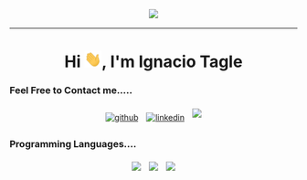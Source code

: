 <p align="center">
  <img src="https://github.com/thompsonemerson/thompsonemerson/raw/master/cover-thompson.png" height="200"/>
</p>
<hr>
<h1 align="center">Hi <img src="https://raw.githubusercontent.com/ABSphreak/ABSphreak/master/gifs/Hi.gif" width="30px">, I'm Ignacio Tagle</h1>
<p align="center">

</p>
</p>

<p align="center">
</p>

### Feel Free to Contact me.....

<p align="center">
	<a href="https://github.com/Cba-bit"><img alt="github" width="10%" style="padding:5px" src="https://img.icons8.com/clouds/100/000000/github.png"/></a>
	<a href="https://www.linkedin.com/in/ignacio-tagle/"><img alt="linkedin" width="10%" style="padding:5px" src="https://img.icons8.com/clouds/100/000000/linkedin.png"/></a>
    <a href="mailto: ignaciotagle26@gmail.com"><img width="10%" style="padding:5px" src="https://img.icons8.com/clouds/344/gmail.png"/></a>
</p>

### Programming Languages....

<p align="center">
	<img width="10%" style="padding:5px" src="https://img.icons8.com/color/144/000000/javascript.png"/>
	<img width="10%" style="padding:5px" src="https://img.icons8.com/plasticine/344/react.png"/>
	<img width="10%" style="padding:5px" src="https://img.icons8.com/color/344/nodejs.png"/>
</p>
